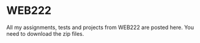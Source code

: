 # WEB222

All my assignments, tests and projects from WEB222 are posted here. You need to download the zip files.
